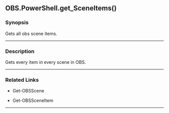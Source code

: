 OBS.PowerShell.get_SceneItems()
-------------------------------




### Synopsis
Gets all obs scene items.



---


### Description

Gets every item in every scene in OBS.



---


### Related Links
* Get-OBSScene



* Get-OBSSceneItem





---
